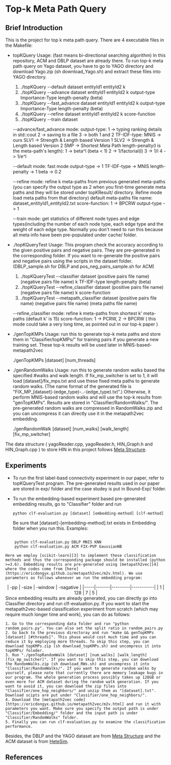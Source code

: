 # Top-k Meta Path Query

## Brief Introduction

This is the project for top k meta path query. There are 4 executable files in the Makefile:

* topKQuery Usage: (fast means bi-directional searching algorithm) In this repository, ACM and DBLP dataset are already there. To run top-k meta path query on Yago dataset, you have to go to YAGO directory and download Yago.zip (sh download_Yago.sh) and extract these files into YAGO directory. 
    1. ./topKQuery --default dataset entityId1 entityId2 k
    2. ./topKQuery --advance dataset entityId1 entityId2 k output-type Importance-Type length-penalty (beta)
    3. ./topKQuery --fast_advance dataset entityId1 entityId2 k output-type Importance-Type length-penalty (beta)
    4. ./topKQuery --refine dataset entityId1 entityId2 k score-function
    5. ./topKQuery --train dataset


    --advance/fast_advance mode:
         output-type:
                 1 -> typing ranking details in std::cout
                 2 -> saving to a file
                 3 -> both 1 and 2
         TF-IDF-type:
                 MNIS -> ours
                 SLV1 -> Strength & Length based Version 1
                 SLV2 -> Strength & Length based Version 2
                 SMP -> Shortest Meta Path
         length-penalty(l is the meta-path's length):
                 1 -> beta^l (beta < 1)
                 2 -> 1/factorial(l)
                 3 -> 1/l
                 4 -> 1/e^l

    --default mode:
	 fast mode
         output-type -> 1
         TF-IDF-type -> MNIS
         length-penalty -> 1
         beta -> 0.2

    --refine mode:
         refine k meta-paths from previous generated meta-paths (you can specify the output type as 2 when you first-time generate meta paths and they will be stored under topKResult/ directory. Refine mode load meta paths from that directory)
         default meta-paths file name: dataset_entityId1_entityId2.txt
         score-function: 1 -> BPCRW
         output-type -> 1

    --train mode:
         get statistics of different node types and edge types(including the number of each node type, each edge type and the weight of each edge type. Normally you don't need to run this because all meta info have been pre-populated under cache/ folder.


* ./topKQueryTest Usage: This program check the accuracy according to the given positive pairs and negative pairs. They are pre-generated in the corresponding folder. If you want to re-generate the positive pairs and negative pairs using the scripts in the dataset folder. (DBLP_sample.sh for DBLP and pos_neg_pairs_sample.sh for ACM)
    1. ./topKQueryTest --classifier dataset (positive pairs file name) (negative pairs file name) k TF-IDF-type length-penalty (beta)
    2. ./topKQueryTest --refine_classifier dataset (positive pairs file name) (negative pairs file name) k score-function
    3. ./topKQueryTest --metapath_classifier dataset (positive pairs file name) (negative pairs file name) (meta paths file name)

    --refine_classifier mode:
        refine k meta-paths from shortest k' meta-paths (default k' is 15)
        score-function: 1 -> PCRW, 2 -> BPCRW ( this mode could take a very long time, as pointed out in our top-k paper )

* ./genTopKMPs Usage: run this to generate top-k meta paths and store them in "Classifier/topKMPs/" for training pairs if you generate a new training set. These top-k results will be used later in MNIS-based-metapath2vec

    ./genTopKMPs [dataset] [num_threads]
    
* ./genRandomWalks Usage: run this to generate random walks based the specified #walks and walk length. If fix_mp_switcher is set to 1, it will load [dataset]/fix_mps.txt and use these fixed meta paths to generate random walks. (The name format of the generated file is "FIX_MP_[dataset]-(edge_type)-..-(edge_type).txt".) Otherwise, it perform MNIS-based random walks and will use the top-k results from "genTopKMPs". Results are stored in "Classifier/RandomWalks/". The pre-generated random walks are compressed in RandomWalks.zip and you can uncompress it can directly use it in the metapath2vec embedding.

    ./genRandomWalk [dataset] [num_walks] [walk_length] [fix_mp_switcher]

The data structure ( yagoReader.cpp, yagoReader.h, HIN_Graph.h and HIN_Graph.cpp ) to store HIN in this project follows [Meta Structure][1]. 

## Experiments

* To run the first label-basd connectivity experiment in our paper, refer to topKQueryTest program. The pre-generated results used in our paper are stored in exp/ folder and the case studey is put in Bound-Exp/ folder. 

* To run the embedding-based experiment based pre-generated embedding results, go to "Classifier" folder and run 
    <pre><code>python clf-evaluation.py [dataset] [embedding-method] [clf-method] </code></pre>

    Be sure that [dataset]-[embedding-method].txt exists in Embedding folder when you run this. Examples:
<pre><code>
    python clf-evaluation.py DBLP MNIS KNN
    python clf-evaluation.py ACM FIX-PVP GaussianNB
</code></pre>
   
    Here we employ [scikit-learn][3] to implement these classification methods and thus the corresponding package should be installed (python >=3.6). Embedding results are pre-generated using [metapath2vec][4] where the codes come from [here](https://ericdongyx.github.io/metapath2vec/m2v.html). We use parameters as follows whenever we run the embedding program:

<center>
| -pp | -size | -window | -nagative |
|-----|-------|---------|-----------|
| 1   |  128  |    7    |     5     |
</center>
    Since embedding results are already generated, you can directly go into Classifier directory and run clf-evaluation.py. If you want to start the metapath2vec-based classification experiment from scratch (which may require much longer time and work), you can do as follows:

    1. Go to the corresponding data folder and run "python random_pairs.py". You can also set the split ratio in random_pairs.py
    2. Go back to the previous directoray and run "make && genTopKMPs [dataset] [#threads]". This phase would cost much time and you can reduce it by employing more threads. To skip this step, you can download topKMPs.zip (sh download_topKMPs.sh) and uncompress it into topKMPs/ foloder.
    3. Run "./genTopRandomWalk [dataset] [num_walks] [walk_length] [fix_mp_switcher]". If you want to skip this step, you can download the RandomWalks.zip (sh download_RWs.sh) and uncompress it into "Classifier/RandomWalks/". If you want to generate random walks by yourself, please note that currently there are memory leakage bugs in our program. The whole generation process possibly takes up 128GB or even more for ACM dataset during the random walk generation. If you want to avoid it, you can download the zip files into "Classifier/one_hop_neighbors/" and unzip them as "[dataset].txt". Download scipts are put under "Classifier/one_hop_neighbors/". 
    4. Download the [metapath2vec code][https://ericdongyx.github.io/metapath2vec/m2v.html] and run it with parameters you want. Make sure you specify the output path is under "Classifier/Embedding/" folder and the input path is under "Classifier/RandomWalks" folder.
    5. Finally you can run clf-evaluation.py to examine the classification performance.

Besides, the DBLP and the YAGO dataset are from [Meta Structure][1] and the ACM dataset is from [HeteSim][2].

## References

> [1]: https://dl.acm.org/doi/10.1145/2939672.2939815

> [2]: https://ieeexplore.ieee.org/document/6702458

> [3]: https://scikit-learn.org/

> [4]: https://dl.acm.org/doi/10.1145/3097983.3098036
